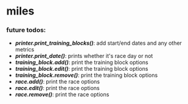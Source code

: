 # miles

### future todos:
- _**printer.print_training_blocks()**_: add start/end dates and any other metrics
- _**printer.print_date()**_: prints whether it's race day or not
- _**training_block.add()**_: print the training block options
- _**training_block.edit()**_: print the training block options
- _**training_block.remove()**_: print the training block options
- _**race.add()**_: print the race options
- _**race.edit()**_: print the race options
- _**race.remove()**_: print the race options
